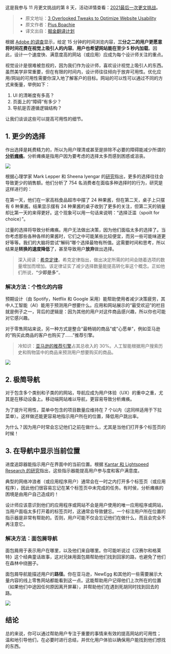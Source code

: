
这是我参与 11 月更文挑战的第 8 天，活动详情查看：[2021最后一次更文挑战](https://juejin.cn/post/7023643374569816095/ "https://juejin.cn/post/7023643374569816095/")。

> - 原文地址：[3 Overlooked Tweaks to Optimize Website Usability](https://www.sitepoint.com/3-overlooked-tweaks-to-optimize-website-usability/)
> - 原文作者：[Pius Boachie](https://www.sitepoint.com/author/pius-boachie)
> - 译文出自：[掘金翻译计划](https://juejin.cn/translate)

根据 [Adobe 的调查](http://wwwimages.adobe.com/content/dam/Adobe/en/max/2015/pdfs/state-of-content-oct.pdf)显示，给定 15 分钟的时间浏览内容，**三分之二的用户更愿意将时间花费在视觉上吸引人的内容**。**用户也希望网站能在至少 5 秒内加载**。因此，设计一个速度快、满意度高的网站（或应用）应成为每个设计师关注的重点。

视觉设计是很难被忽视的，因为我们作为设计师，喜欢设计视觉上吸引人的东西。虽然美学非常重要，但在有限的时间内，设计师往往倾向于放弃可用性。优化应用/网站的可用性需要你深入地了解客户的目标。网站的可以性可以通过不同的方式来衡量，举例如下：

1. UI 的清晰度有多高？
2. 页面上的“障碍“有多少？
3. 导航是否遵循逻辑结构？

让我们谈谈这些可以提高可用性的细节。

## 1. 更少的选择

作出选择是耗费精力的，所以为用户理清或甚至是排除不必要的障碍能减少所谓的[**分析瘫痪**](https://www.wikiwand.com/en/Analysis_paralysis)。分析瘫痪是指用户因为要考虑的选择太多而感到困惑或沮丧。

![](https://p1-juejin.byteimg.com/tos-cn-i-k3u1fbpfcp/94aa75c92ada4f2590e577136f1eb269~tplv-k3u1fbpfcp-watermark.image?)

根据心理学家 Mark Lepper 和 Sheena Iyengar 的[研究](http://www.unco.edu/cebs/psychology/kevinpugh/motivation_project/resources/iyengar_lepper99.pdf)指出，更多的选择往往会导致更少的销售额。他们分析了 754 名消费者在面临多种选择时的行为，研究是这样进行的：

在第一天，他们在一家高档食品超市中摆了 24 种果酱，但在第二天，桌子上只摆有 6 种果酱。结果显示摆有 24 种果酱的桌子收到了更多的关注，但第二天的销量却比第一天的来得更好。这个现象可以用一句话来说明：“选择泛滥（spoilt for choice）”。

过量的选择将导致分析瘫痪。用户无法做出决策，因为他们面临太多的选择了。当你考虑那些各种各样的果酱时，它们之中可能某些比较便宜，而另一些可能味道更好等等。我们的大脑将尝试“解码”哪个选择最物有所值。这需要时间和思考，所以结果是**转换的速度降低**了，甚至导致用户**放弃**做出选择。

> 深入阅读：[希克定律](https://en.wikipedia.org/wiki/Hick's_law)。希克定律指出，做出决定所需的时间会随着选项的数量增加而增加。该定律证实了减少选择数量能提高转化率这个概念。正如他们所说，**“少即是多”**。

### 解决方法：个性化的内容

预期设计（由 Spotify，Netflix 和 Google 采用）能帮助使用者减少决策疲劳，其中人工智能（AI）能用于预测用户想要什么。应用和网站展示的“最受欢迎”的栏目就是例子之一，背后的逻辑是：因为其他的用户对这件商品感兴趣，所以你也可能对它感兴趣。

对于零售网站来说，另一种方式是整合“最畅销的商品”或“心愿单”，例如亚马逊的“购买此商品的客户也购买了……”推荐引擎。

> 冷知识：[亚马逊的推荐引擎](https://www.sitepoint.com/ux-lessons-from-amazon-4-hacks-guaranteed-to-boost-conversions/)占其总收入的 30%。人工智能根据用户搜索历史和购物篮中的商品来预测用户想要购买的商品。

![](https://p6-juejin.byteimg.com/tos-cn-i-k3u1fbpfcp/676e5e51a31944a998f0955f0724e5b7~tplv-k3u1fbpfcp-watermark.image?)

## 2. 极简导航

对于包含多个类别和子类的的网站，导航应成为用户体验（UX）的重中之重，尤其是在移动设备上。移动端网站难以导航，更容易导致分析瘫痪。

为了提升可用性，菜单中包含的项目数量应维持在 7 个以内（这同样适用于下拉菜单）。这样做还能更容易地指示用户所在的位置，降低用户跳出率。

为什么？因为用户时常会忘记他们之前在做什么，尤其是当他们打开多个标签页的时候！

## 3. 在导航中显示当前位置

进度追踪器能指示用户在界面中的当前位置。根据 [Kantar 和 Lightspeed Research 的研究](http://www.lightspeedaheadnewsletter.com/?p=559)指出，这些指示器能提高用户参与度和客户满意度。

典型的网络冲浪者（或应用程序用户）通常会在一时之内打开多个标签页（或应用程序），因此他们很容易忘记在某个标签页中未完成的任务。有时侯，分析瘫痪的困境是由用户自己造成的！

设计师应该意识到他们的应用程序或网站不会是用户使用的唯一应用程序或网站，当用户面临太多打开着的标签页时，这通常会导致健忘。一个标注用户所在位置的指示器是非常有帮助的。否则，用户可能不仅会忘记他们在做什么，而且会完全不再注意它。

### 解决方法：面包屑导航

面包屑用于表示用户在哪里，以及他们来自哪里。你可能听说过《汉赛尔和格莱特》这个经典童话故事，这对兄妹用面包屑帮助他们找到回家的路，也避免了他们在森林中绕圈子。

面包屑导航能描述用户的**路径**。你在亚马逊，NewEgg 和其他的一些需要展示大量内容的线上零售网站都能看到这一点。这能帮助用户记得他们上次所在的位置（如果他们中途因任何原因离开屏幕），并帮助他们在遇到死胡同时找到回去的路。

![](https://p3-juejin.byteimg.com/tos-cn-i-k3u1fbpfcp/ab470eccd33c4474ab484550c4a7156f~tplv-k3u1fbpfcp-zoom-1.image)

## 结论

总的来说，你可以通过帮助用户专注于重要的事情来有效的提高网站的可用性； 温和地引导他们，在必要时进行总结，并优化用户体验以确保用户能找到他们想找的东西。

